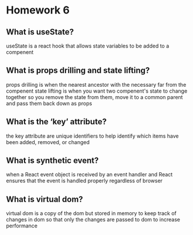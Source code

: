 # Homework 6

## What is useState?

useState is a react hook that allows state variables to be added to a compenent

## What is props drilling and state lifting?

props drilling is when the nearest ancestor with the necessary far from the compenent
state lifting is when you want two compenent's state to change together so you remove the state from them, move it to a common parent and pass them back down as props

## What is the ‘key’ attribute?

the key attribute are unique identifiers to help identify which items have been added, removed, or changed

## What is synthetic event?

when a React event object is received by an event handler and React ensures that the event is handled properly regardless of browser

## What is virtual dom?

virtual dom is a copy of the dom but stored in memory to keep track of changes in dom so that only the changes are passed to dom to increase performance
